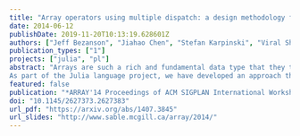 ```yaml
---
title: "Array operators using multiple dispatch: a design methodology for array implementations in dynamic languages"
date: 2014-06-12
publishDate: 2019-11-20T10:13:19.628601Z
authors: ["Jeff Bezanson", "Jiahao Chen", "Stefan Karpinski", "Viral Shah", "Alan Edelman"]
publication_types: ["1"]
projects: ["julia", "pl"]
abstract: "Arrays are such a rich and fundamental data type that they tend to be built into a language, either in the compiler or in a large low-level library. Defining this functionality at the user level instead provides greater flexibility for application domains not envisioned by the language designer. Only a few languages, such as C++ and Haskell, provide the necessary power to define n-dimensional arrays, but these systems rely on compile-time abstraction, sacrificing some flexibility. In contrast, dynamic languages make it straightforward for the user to define any behavior they might want, but at the possible expense of performance.
As part of the Julia language project, we have developed an approach that yields a novel trade-off between flexibility and compile-time analysis. The core abstraction we use is multiple dispatch. We have come to believe that while multiple dispatch has not been especially popular in most kinds of programming, technical computing is its killer application. By expressing key functions such as array indexing using multi-method signatures, a surprising range of behaviors can be obtained, in a way that is both relatively easy to write and amenable to compiler analysis. The compact factoring of concerns provided by these methods makes it easier for user-defined types to behave consistently with types in the standard library."
featured: false
publication: "*ARRAY'14 Proceedings of ACM SIGPLAN International Workshop on Libraries, Languages, and Compilers for Array Programming*"
doi: "10.1145/2627373.2627383"
url_pdf: "https://arxiv.org/abs/1407.3845"
url_slides: "http://www.sable.mcgill.ca/array/2014/"
---
```


